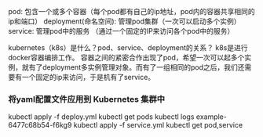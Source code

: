 pod: 包含一个或多个容器（每个pod都有自己的ip地址，pod内的容器共享相同的ip和端口）
deployment(命名空间): 管理pod集群（一次可以启动多个实例）
service: 管理pod中的服务 （通过一个固定的IP来访问各个pod中的服务）


kubernetes（k8s）是什么？pod、service、deployment的关系？
k8s是进行docker容器编排工作。
容器之间的紧密合作出现了pod，希望一次可以起多个实例，就有了deployment多实例管理对象。而有了一组相同的pod之后，我们还需要有一个固定的ip来访问，于是机有了service。


### 将yaml配置文件应用到 Kubernetes 集群中
kubectl apply -f deploy.yml
kubectl get pods
kubectl logs example-6477c68b54-f6kg9
kubectl apply -f service.yml
kubectl get pod,service
